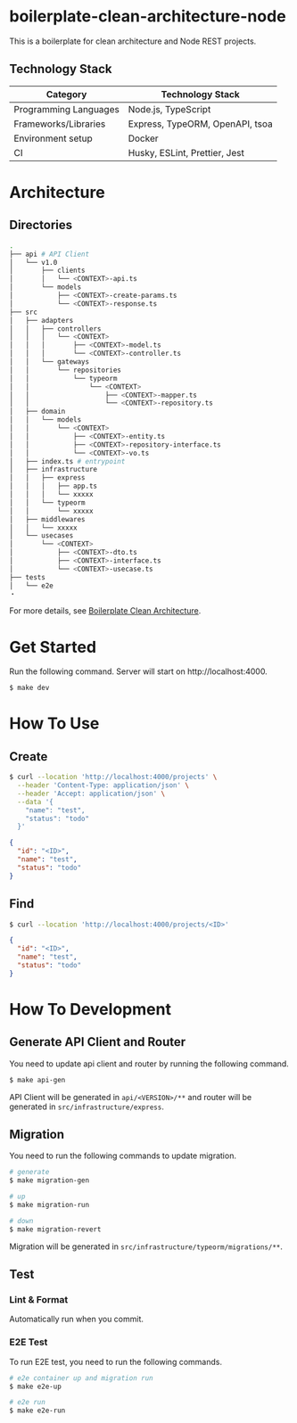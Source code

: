 # boilerplate-clean-architecture-node

This is a boilerplate for clean architecture and Node REST projects.

## Technology Stack

| Category              | Technology Stack                    |
| --------------------- | ----------------------------------- |
| Programming Languages | Node.js, TypeScript                                  |
| Frameworks/Libraries  | Express, TypeORM, OpenAPI, tsoa|
| Environment setup     | Docker                              |
| CI     | Husky, ESLint, Prettier, Jest                              |



# Architecture

## Directories
```bash
.
├── api # API Client
│   └── v1.0
│       ├── clients
│       │   └── <CONTEXT>-api.ts
│       └── models
│           ├── <CONTEXT>-create-params.ts
│           └── <CONTEXT>-response.ts
├── src
│   ├── adapters
│   │   ├── controllers
│   │   │   └── <CONTEXT>
│   │   │       ├── <CONTEXT>-model.ts
│   │   │       └── <CONTEXT>-controller.ts
│   │   └── gateways
│   │       └── repositories
│   │           └── typeorm
│   │               └── <CONTEXT>
│   │                   ├── <CONTEXT>-mapper.ts
│   │                   └── <CONTEXT>-repository.ts
│   ├── domain
│   │   └── models
│   │       └── <CONTEXT>
│   │           ├── <CONTEXT>-entity.ts
│   │           ├── <CONTEXT>-repository-interface.ts
│   │           └── <CONTEXT>-vo.ts
│   ├── index.ts # entrypoint
│   ├── infrastructure
│   │   ├── express
│   │   │   ├── app.ts
│   │   │   └── xxxxx
│   │   └── typeorm
│   │       └── xxxxx
│   ├── middlewares
│   │   └── xxxxx
│   └── usecases
│       └── <CONTEXT>
│           ├── <CONTEXT>-dto.ts
│           ├── <CONTEXT>-interface.ts
│           └── <CONTEXT>-usecase.ts
├── tests
│   └── e2e
・
```

For more details, see [Boilerplate Clean Architecture](https://github.com/Jiei-S/boilerplate-clean-architecture-go#architecture).


# Get Started

Run the following command. Server will start on http://localhost:4000.

```bash
$ make dev
```

# How To Use

## Create

```bash
$ curl --location 'http://localhost:4000/projects' \
  --header 'Content-Type: application/json' \
  --header 'Accept: application/json' \
  --data '{
    "name": "test",
    "status": "todo"
  }'
```

```json
{
  "id": "<ID>",
  "name": "test",
  "status": "todo"
}
```

## Find

```bash
$ curl --location 'http://localhost:4000/projects/<ID>'
```

```json
{
  "id": "<ID>",
  "name": "test",
  "status": "todo"
}
```


# How To Development

## Generate API Client and Router

You need to update api client and router by running the following command.  

```bash
$ make api-gen
```

API Client will be generated in `api/<VERSION>/**` and router will be generated in `src/infrastructure/express`.


## Migration

You need to run the following commands to update migration.  

```bash
# generate
$ make migration-gen

# up
$ make migration-run

# down
$ make migration-revert
```

Migration will be generated in `src/infrastructure/typeorm/migrations/**`.


## Test

### Lint & Format

Automatically run when you commit.

### E2E Test

To run E2E test, you need to run the following commands.

```bash
# e2e container up and migration run
$ make e2e-up

# e2e run
$ make e2e-run
```